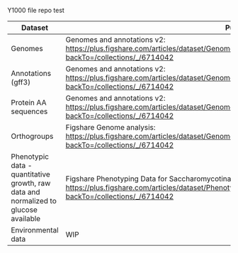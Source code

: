 Y1000 file repo test

|Dataset|Public facing|Scarcity|
|-|-|-|
|Genomes|Genomes and annotations v2: https://plus.figshare.com/articles/dataset/Genomes_and_Annotations_of_1_154_budding_yeasts/22802147?backTo=/collections/_/6714042|See Assembly_File_Paths.tsv|
|Annotations (gff3)|Genomes and annotations v2: https://plus.figshare.com/articles/dataset/Genomes_and_Annotations_of_1_154_budding_yeasts/22802147?backTo=/collections/_/6714042|See Assembly_File_Paths.tsv|
|Protein AA sequences|Genomes and annotations v2: https://plus.figshare.com/articles/dataset/Genomes_and_Annotations_of_1_154_budding_yeasts/22802147?backTo=/collections/_/6714042|See Assembly_File_Paths.tsv|
|Orthogroups|Figshare Genome analysis: https://plus.figshare.com/articles/dataset/Genome_Analyses_of_1_154_budding_yeasts/22781714?backTo=/collections/_/6714042|/mnt/bigdata/processed_data/hittinger/fungal_genomes/from_vanderbilt/to_uw/y1000_final_files.fixed/orthofinder/Orthogroups/|
|Phenotypic data - quantitative growth, raw data and normalized to glucose available|Figshare Phenotyping Data for Saccharomycotina yeasts: https://plus.figshare.com/articles/dataset/Phenotyping_Data_for_Saccharomycotina_Yeasts/22840730?backTo=/collections/_/6714042|WIP|
|Environmental data|WIP|WIP|

